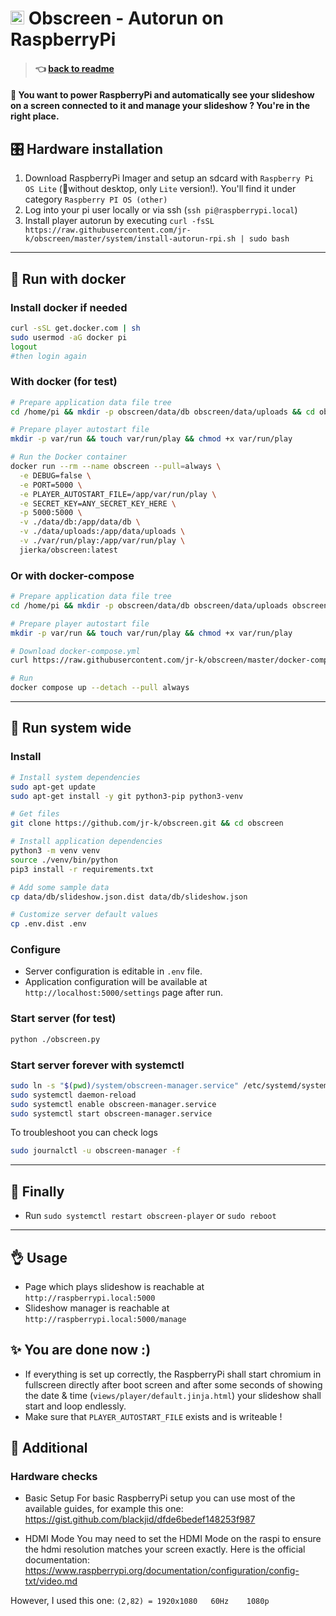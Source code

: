 # <img src="https://github.com/jr-k/obscreen/blob/master/docs/img/obscreen.png" width="22"> Obscreen - Autorun on RaspberryPi

> #### 👈 [back to readme](/README.md)

#### 🔴 You want to power RaspberryPi and automatically see your slideshow on a screen connected to it and manage your slideshow ? You're in the right place.

## 🎛️ Hardware installation

1. Download RaspberryPi Imager and setup an sdcard with `Raspberry Pi OS Lite` (🚨without desktop, only `Lite` version!). You'll find it under category `Raspberry PI OS (other)`
2. Log into your pi user locally or via ssh (`ssh pi@raspberrypi.local`)
3. Install player autorun by executing `curl -fsSL https://raw.githubusercontent.com/jr-k/obscreen/master/system/install-autorun-rpi.sh | sudo bash`

---
## 🐳 Run with docker
### Install docker if needed
```bash
curl -sSL get.docker.com | sh
sudo usermod -aG docker pi
logout
#then login again
```


### With docker (for test)
```bash
# Prepare application data file tree
cd /home/pi && mkdir -p obscreen/data/db obscreen/data/uploads && cd obscreen

# Prepare player autostart file
mkdir -p var/run && touch var/run/play && chmod +x var/run/play 

# Run the Docker container
docker run --rm --name obscreen --pull=always \
  -e DEBUG=false \
  -e PORT=5000 \
  -e PLAYER_AUTOSTART_FILE=/app/var/run/play \
  -e SECRET_KEY=ANY_SECRET_KEY_HERE \
  -p 5000:5000 \
  -v ./data/db:/app/data/db \
  -v ./data/uploads:/app/data/uploads \
  -v ./var/run/play:/app/var/run/play \
  jierka/obscreen:latest
```

### Or with docker-compose
```bash
# Prepare application data file tree
cd /home/pi && mkdir -p obscreen/data/db obscreen/data/uploads obscreen/system && cd obscreen

# Prepare player autostart file
mkdir -p var/run && touch var/run/play && chmod +x var/run/play 

# Download docker-compose.yml
curl https://raw.githubusercontent.com/jr-k/obscreen/master/docker-compose.yml > docker-compose.yml

# Run
docker compose up --detach --pull always
```
---
## 📠 Run system wide
### Install
```bash
# Install system dependencies
sudo apt-get update
sudo apt-get install -y git python3-pip python3-venv

# Get files
git clone https://github.com/jr-k/obscreen.git && cd obscreen

# Install application dependencies
python3 -m venv venv
source ./venv/bin/python
pip3 install -r requirements.txt

# Add some sample data
cp data/db/slideshow.json.dist data/db/slideshow.json

# Customize server default values
cp .env.dist .env
```

### Configure
- Server configuration is editable in `.env` file.
- Application configuration will be available at `http://localhost:5000/settings` page after run.

### Start server (for test)
```bash
python ./obscreen.py
```

### Start server forever with systemctl
```bash
sudo ln -s "$(pwd)/system/obscreen-manager.service" /etc/systemd/system/obscreen-manager.service
sudo systemctl daemon-reload
sudo systemctl enable obscreen-manager.service
sudo systemctl start obscreen-manager.service
```

To troubleshoot you can check logs
```bash
sudo journalctl -u obscreen-manager -f 
```
---
## 🏁 Finally
- Run `sudo systemctl restart obscreen-player` or `sudo reboot`

---
## 👌 Usage
- Page which plays slideshow is reachable at `http://raspberrypi.local:5000`
- Slideshow manager is reachable at `http://raspberrypi.local:5000/manage`
    
## ✨ You are done now :)
- If everything is set up correctly, the RaspberryPi shall start chromium in fullscreen directly after boot screen and after some seconds of showing the date & time (`views/player/default.jinja.html`) your slideshow shall start and loop endlessly.
- Make sure that `PLAYER_AUTOSTART_FILE` exists and is writeable !

## 📎 Additional

### Hardware checks
- Basic Setup
For basic RaspberryPi setup you can use most of the available guides, for example this one:
https://gist.github.com/blackjid/dfde6bedef148253f987

- HDMI Mode
You may need to set the HDMI Mode on the raspi to ensure the hdmi resolution matches your screen exactly. Here is the official documentation:
https://www.raspberrypi.org/documentation/configuration/config-txt/video.md

However, I used this one: `(2,82) = 1920x1080	60Hz	1080p`


